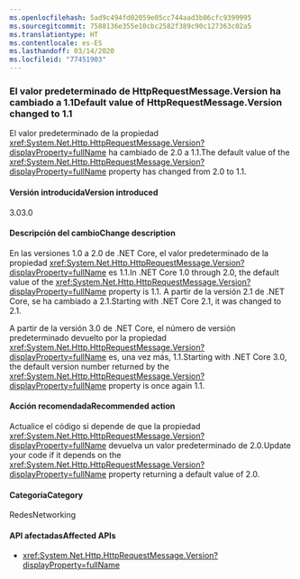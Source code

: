 ```yaml
---
ms.openlocfilehash: 5ad9c494fd02059e05cc744aad3b06cfc9399995
ms.sourcegitcommit: 7588136e355e10cbc2582f389c90c127363c02a5
ms.translationtype: HT
ms.contentlocale: es-ES
ms.lasthandoff: 03/14/2020
ms.locfileid: "77451903"
---
```

### <a name="default-value-of-httprequestmessageversion-changed-to-11"></a><span data-ttu-id="5fe6b-101">El valor predeterminado de HttpRequestMessage.Version ha cambiado a 1.1</span><span class="sxs-lookup"><span data-stu-id="5fe6b-101">Default value of HttpRequestMessage.Version changed to 1.1</span></span>

<span data-ttu-id="5fe6b-102">El valor predeterminado de la propiedad <xref:System.Net.Http.HttpRequestMessage.Version?displayProperty=fullName> ha cambiado de 2.0 a 1.1.</span><span class="sxs-lookup"><span data-stu-id="5fe6b-102">The default value of the <xref:System.Net.Http.HttpRequestMessage.Version?displayProperty=fullName> property has changed from 2.0 to 1.1.</span></span>

#### <a name="version-introduced"></a><span data-ttu-id="5fe6b-103">Versión introducida</span><span class="sxs-lookup"><span data-stu-id="5fe6b-103">Version introduced</span></span>

<span data-ttu-id="5fe6b-104">3.0</span><span class="sxs-lookup"><span data-stu-id="5fe6b-104">3.0</span></span>

#### <a name="change-description"></a><span data-ttu-id="5fe6b-105">Descripción del cambio</span><span class="sxs-lookup"><span data-stu-id="5fe6b-105">Change description</span></span>

<span data-ttu-id="5fe6b-106">En las versiones 1.0 a 2.0 de .NET Core, el valor predeterminado de la propiedad <xref:System.Net.Http.HttpRequestMessage.Version?displayProperty=fullName> es 1.1.</span><span class="sxs-lookup"><span data-stu-id="5fe6b-106">In .NET Core 1.0 through 2.0, the default value of the <xref:System.Net.Http.HttpRequestMessage.Version?displayProperty=fullName> property is 1.1.</span></span> <span data-ttu-id="5fe6b-107">A partir de la versión 2.1 de .NET Core, se ha cambiado a 2.1.</span><span class="sxs-lookup"><span data-stu-id="5fe6b-107">Starting with .NET Core 2.1, it was changed to 2.1.</span></span>

<span data-ttu-id="5fe6b-108">A partir de la versión 3.0 de .NET Core, el número de versión predeterminado devuelto por la propiedad <xref:System.Net.Http.HttpRequestMessage.Version?displayProperty=fullName> es, una vez más, 1.1.</span><span class="sxs-lookup"><span data-stu-id="5fe6b-108">Starting with .NET Core 3.0, the default version number returned by the <xref:System.Net.Http.HttpRequestMessage.Version?displayProperty=fullName> property is once again 1.1.</span></span>

#### <a name="recommended-action"></a><span data-ttu-id="5fe6b-109">Acción recomendada</span><span class="sxs-lookup"><span data-stu-id="5fe6b-109">Recommended action</span></span>

<span data-ttu-id="5fe6b-110">Actualice el código si depende de que la propiedad <xref:System.Net.Http.HttpRequestMessage.Version?displayProperty=fullName> devuelva un valor predeterminado de 2.0.</span><span class="sxs-lookup"><span data-stu-id="5fe6b-110">Update your code if it depends on the <xref:System.Net.Http.HttpRequestMessage.Version?displayProperty=fullName> property returning a default value of 2.0.</span></span>

#### <a name="category"></a><span data-ttu-id="5fe6b-111">Categoría</span><span class="sxs-lookup"><span data-stu-id="5fe6b-111">Category</span></span>

<span data-ttu-id="5fe6b-112">Redes</span><span class="sxs-lookup"><span data-stu-id="5fe6b-112">Networking</span></span>

#### <a name="affected-apis"></a><span data-ttu-id="5fe6b-113">API afectadas</span><span class="sxs-lookup"><span data-stu-id="5fe6b-113">Affected APIs</span></span>

- <xref:System.Net.Http.HttpRequestMessage.Version?displayProperty=fullName>

<!--

#### Affected APIs

- `P:System.Net.Http.HttpRequestMessage.Version`

-->
